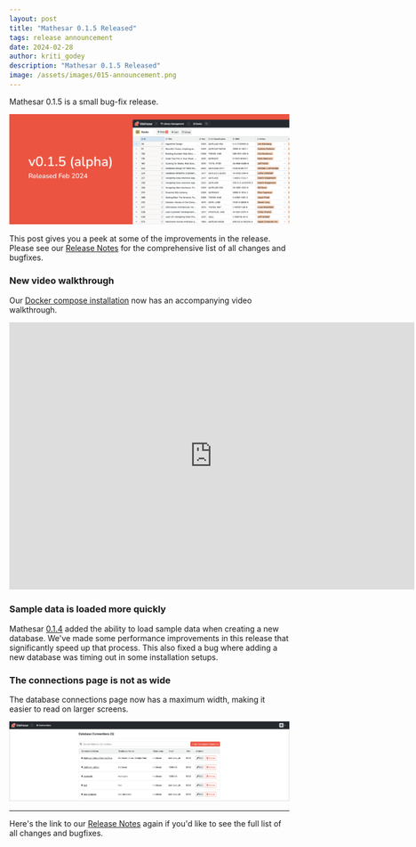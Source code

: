 ```yaml
---
layout: post
title: "Mathesar 0.1.5 Released"
tags: release announcement
date: 2024-02-28
author: kriti_godey
description: "Mathesar 0.1.5 Released"
image: /assets/images/015-announcement.png
---
```


Mathesar 0.1.5 is a small bug-fix release.

![image](/assets/images/015-announcement.png)

This post gives you a peek at some of the improvements in the release. Please see our [Release Notes](https://docs.mathesar.org/releases/0.1.5/) for the comprehensive list of all changes and bugfixes.

### New video walkthrough

Our [Docker compose installation](https://docs.mathesar.org/installation/docker-compose/) now has an accompanying video walkthrough.

<iframe width="729" height="480" src="https://www.youtube.com/embed/0AFfvrUMkas" title="Install Mathesar v0.1.4 using docker compose" frameborder="0" allow="accelerometer; autoplay; clipboard-write; encrypted-media; gyroscope; picture-in-picture; web-share" allowfullscreen></iframe>

### Sample data is loaded more quickly

Mathesar [0.1.4](https://docs.mathesar.org/releases/0.1.4/) added the ability to load sample data when creating a new database. We've made some performance improvements in this release that significantly speed up that process. This also fixed a bug where adding a new database was timing out in some installation setups.

### The connections page is not as wide

The database connections page now has a maximum width, making it easier to read on larger screens.

![image](/assets/images/dbconnections-new.png)

----

Here's the link to our [Release Notes](https://docs.mathesar.org/releases/0.1.5/) again if you'd like to see the full list of all changes and bugfixes.
